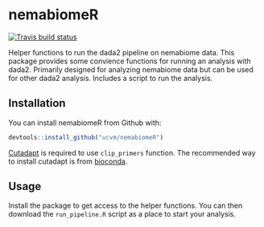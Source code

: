 # nemabiomeR

<!-- badges: start -->
[![Travis build status](https://travis-ci.org/ucvm/nemabiomeR.svg?branch=master)](https://travis-ci.org/ucvm/nemabiomeR)
<!-- badges: end -->

Helper functions to run the dada2 pipeline on nemabiome data.  This package provides some convience functions for running an analysis with dada2.  Primarily designed for analyzing nemabiome data but can be used for other dada2 analysis.  Includes a script to run the analysis.

## Installation

You can install nemabiomeR from Github with:

``` r
devtools::install_github("ucvm/nemabiomeR")
```

[Cutadapt](https://cutadapt.readthedocs.io/en/stable/guide.html) is required to use `clip_primers` function.  The recommended way to install cutadapt is from [bioconda](https://bioconda.github.io/).  

## Usage

Install the package to get access to the helper functions.  You can then download the `run_pipeline.R` script as a place to start your analysis.



